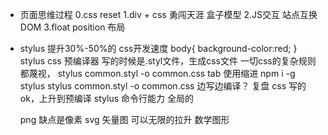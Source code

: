 - 页面思维过程
0.css reset
1.div + css 勇闯天涯
  盒子模型
2.JS交互
  站点互换 DOM
3.float position 布局

- stylus
  提升30%-50%的 css开发速度
  body{
    background-color:red;
  }
  stylus css 预编译器
  写的时候是.styl文件，生成css文件
  一切css的复杂规则都蔑视， stylus common.styl -o common.css
    tab 使用缩进
    npm i -g stylus
    stylus common.styl -o common.css
    边写边编译？
    复盘
    css 写的ok，上升到预编译 stylus
    命令行能力
    全局的  

    png 缺点是像素
    svg 矢量图 可以无限的拉升
    数学图形 
